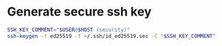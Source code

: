 # Generate secure ssh key

```bash
SSH_KEY_COMMENT="$USER@$HOST (security)"
ssh-keygen -t ed25519 -f ~/.ssh/id_ed25519.sec -C "$SSH_KEY_COMMENT"
```
